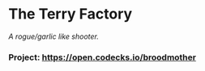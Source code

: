 # The Terry Factory
*A rogue/garlic like shooter.<br>*


### Project: https://open.codecks.io/broodmother 

